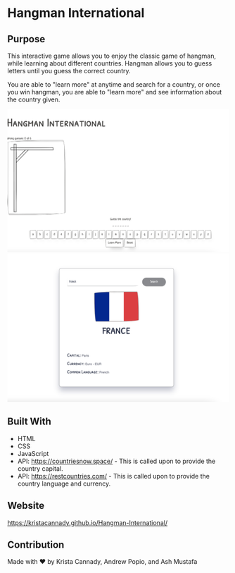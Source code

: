 # Hangman International

## Purpose
This interactive game allows you to enjoy the classic game of hangman, while learning about different countries. Hangman allows you to guess letters until you guess the correct country.

You are able to "learn more" at anytime and search for a country, or once you win hangman, you are able to "learn more" and see information about the country given.

![alt text](./Assets/images/Screen%20Shot%202022-09-12%20at%208.48.06%20PM.png)
![alt text](./Assets/images/Screen%20Shot%202022-09-12%20at%208.48.28%20PM.png)
## Built With
* HTML
* CSS
* JavaScript
* API: https://countriesnow.space/ - This is called upon to provide the country capital.
* API: https://restcountries.com/ - This is called upon to provide the country language and currency.

## Website
https://kristacannady.github.io/Hangman-International/

## Contribution
Made with ❤️ by Krista Cannady, Andrew Popio, and Ash Mustafa
